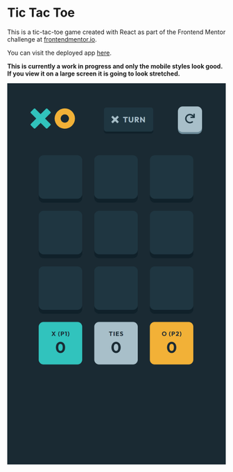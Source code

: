 # Tic Tac Toe

This is a tic-tac-toe game created with React as part of the
Frontend Mentor challenge at [frontendmentor.io](https://frontendmentor.io).

You can visit the deployed app [here](https://www.netlify.com).

**This is currently a work in progress and only the mobile styles look good. If you view it on a large screen it is going to look stretched.**

![Tic Tac Toe Screenshot](tictactoe.png)

